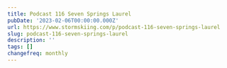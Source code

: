 ```yaml
---
title: Podcast 116 Seven Springs Laurel
pubDate: '2023-02-06T00:00:00.000Z'
url: https://www.stormskiing.com/p/podcast-116-seven-springs-laurel
slug: podcast-116-seven-springs-laurel
description: ''
tags: []
changefreq: monthly
---
```


<!-- Add post content below -->
